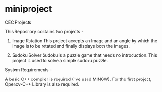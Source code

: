 # miniproject
CEC Projects 

This Repository contains two projects -

1. Image Rotation
This project accepts an Image and an angle by which the image is to be rotated and finally displays both the images.


2. Sudoku Solver
Sudoku is a puzzle game that needs no introduction. This project is used to solve a simple sudoku puzzle.

System Requirements -

A basic C++ compiler is required (I've used MINGW).
For the first project, Opencv-C++ Library is also required.
